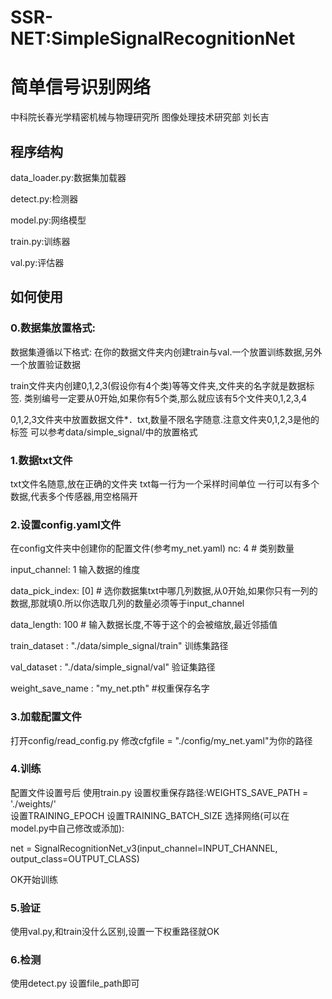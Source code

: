 # SSR-NET:SimpleSignalRecognitionNet
# 简单信号识别网络
中科院长春光学精密机械与物理研究所 图像处理技术研究部 刘长吉
## 程序结构
data_loader.py:数据集加载器

detect.py:检测器

model.py:网络模型

train.py:训练器

val.py:评估器
## 如何使用

### 0.数据集放置格式:

数据集遵循以下格式:
在你的数据文件夹内创建train与val.一个放置训练数据,另外一个放置验证数据

train文件夹内创建0,1,2,3(假设你有4个类)等等文件夹,文件夹的名字就是数据标签.
类别编号一定要从0开始,如果你有5个类,那么就应该有5个文件夹0,1,2,3,4

0,1,2,3文件夹中放置数据文件*．txt,数量不限名字随意.注意文件夹0,1,2,3是他的标签
可以参考data/simple_signal/中的放置格式


### 1.数据txt文件


txt文件名随意,放在正确的文件夹
txt每一行为一个采样时间单位
一行可以有多个数据,代表多个传感器,用空格隔开

### 2.设置config.yaml文件
在config文件夹中创建你的配置文件(参考my_net.yaml)
nc: 4  # 类别数量

input_channel: 1  输入数据的维度

data_pick_index: [0] # 选你数据集txt中哪几列数据,从0开始,如果你只有一列的数据,那就填0.所以你选取几列的数量必须等于input_channel

data_length: 100 # 输入数据长度,不等于这个的会被缩放,最近邻插值

train_dataset : "./data/simple_signal/train" 训练集路径

val_dataset : "./data/simple_signal/val" 验证集路径

weight_save_name : "my_net.pth" #权重保存名字

### 3.加载配置文件
打开config/read_config.py
修改cfgfile = "./config/my_net.yaml"为你的路径

### 4.训练
配置文件设置号后
使用train.py
设置权重保存路径:WEIGHTS_SAVE_PATH = './weights/'  
设置TRAINING_EPOCH
设置TRAINING_BATCH_SIZE
选择网络(可以在model.py中自己修改或添加):

net = SignalRecognitionNet_v3(input_channel=INPUT_CHANNEL, output_class=OUTPUT_CLASS)

OK开始训练


### 5.验证
使用val.py,和train没什么区别,设置一下权重路径就OK

### 6.检测
使用detect.py
设置file_path即可

　
